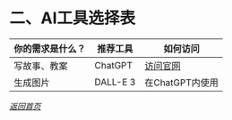 # 二、AI工具选择表

| 你的需求是什么？ | 推荐工具 | 如何访问 |
|---|---|---|
| 写故事、教案 | ChatGPT | [访问官网](https://chat.openai.com) |
| 生成图片 | DALL-E 3 | 在ChatGPT内使用 |

*[返回首页](./index.md)*
